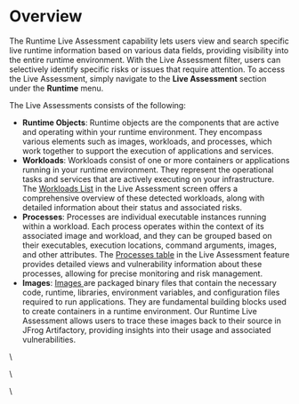# Overview

The Runtime Live Assessment capability lets users view and search specific live runtime information based on various data fields, providing visibility into the entire runtime environment. With the Live Assessment filter, users can selectively identify specific risks or issues that require attention. To access the Live Assessment, simply navigate to the **Live Assessment** section under the **Runtime** menu.

The Live Assessments consists of the following:&#x20;

* **Runtime Objects**: Runtime objects are the components that are active and operating within your runtime environment. They encompass various elements such as images, workloads, and processes, which work together to support the execution of applications and services.
* **Workloads**: Workloads consist of one or more containers or applications running in your runtime environment. They represent the operational tasks and services that are actively executing on your infrastructure. The [Workloads List](workloads-list.md) in the Live Assessment screen offers a comprehensive overview of these detected workloads, along with detailed information about their status and associated risks.
* **Processes**: Processes are individual executable instances running within a workload. Each process operates within the context of its associated image and workload, and they can be grouped based on their executables, execution locations, command arguments, images, and other attributes. The [Processes table](processes-table.md) in the Live Assessment feature provides detailed views and vulnerability information about these processes, allowing for precise monitoring and risk management.
* **Images**: [Images ](images.md)are packaged binary files that contain the necessary code, runtime, libraries, environment variables, and configuration files required to run applications. They are fundamental building blocks used to create containers in a runtime environment. Our Runtime Live Assessment allows users to trace these images back to their source in JFrog Artifactory, providing insights into their usage and associated vulnerabilities.

\








\


\
